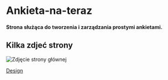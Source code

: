 # Ankieta-na-teraz

#### Strona służąca do tworzenia i zarządzania prostymi ankietami.

## Kilka zdjeć strony

![Zdjęcie strony głównej](https://github.com/Szymi76/survey-app-2.0/blob/main/public/home-image.png)

[Design](https://www.figma.com/file/WkmbpZJGX4KYsdNoPuoUJT/Ankieta-na-teraz)
